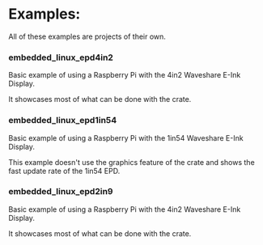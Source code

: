 # Examples:

All of these examples are projects of their own. 

### embedded_linux_epd4in2

Basic example of using a Raspberry Pi with the 4in2 Waveshare E-Ink Display.

It showcases most of what can be done with the crate.

### embedded_linux_epd1in54

Basic example of using a Raspberry Pi with the 1in54 Waveshare E-Ink Display.

This example doesn't use the graphics feature of the crate and shows the fast update rate of the 1in54 EPD.

### embedded_linux_epd2in9

Basic example of using a Raspberry Pi with the 4in2 Waveshare E-Ink Display.

It showcases most of what can be done with the crate.

